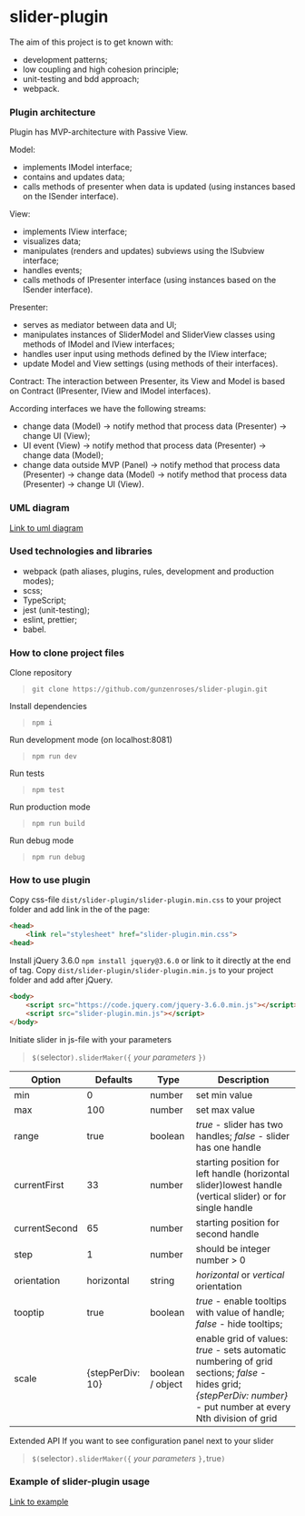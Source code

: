 # slider-plugin

The aim of this project is to get known with:
- development patterns;
- low coupling and high cohesion principle;
- unit-testing and bdd approach;
- webpack.

### Plugin architecture
Plugin has MVP-architecture with Passive View.

Model:
- implements IModel interface;
- contains and updates data;
- calls methods of presenter when data is updated (using instances based on the ISender interface).

View:
- implements IView interface;
- visualizes data;
- manipulates (renders and updates) subviews using the ISubview interface;
- handles events;
- calls methods of IPresenter interface (using instances based on the ISender interface).

Presenter:
- serves as mediator between data and UI;
- manipulates instances of SliderModel and SliderView classes using methods of IModel and IView interfaces;
- handles user input using methods defined by the IView interface;
- update Model and View settings (using methods of their interfaces).

Contract:
The interaction between Presenter, its View and Model is based on Contract (IPresenter, IView and IModel interfaces).

According interfaces we have the following streams:

- change data (Model) -> notify method that process data (Presenter) -> change UI (View);
- UI event (View) -> notify method that process data (Presenter) -> change data (Model);
- change data outside MVP (Panel) -> notify method that process data (Presenter) -> change data (Model) -> notify method that process data (Presenter) -> change UI (View).

### UML diagram
[Link to uml diagram](https://github.com/gunzenroses/slider-plugin/blob/master/src/UML%20diagram.png)

### Used technologies and libraries
- webpack (path aliases, plugins, rules, development and production modes);
- scss;
- TypeScript;
- jest (unit-testing);
- eslint, prettier;
- babel.

### How to clone project files
Clone repository
>`git clone https://github.com/gunzenroses/slider-plugin.git`

Install dependencies
>`npm i`

Run development mode (on localhost:8081)
>`npm run dev`

Run tests
>`npm test`

Run production mode
>`npm run build`

Run debug mode
>`npm run debug`

### How to use plugin
Copy css-file `dist/slider-plugin/slider-plugin.min.css` to your project folder and add link in the <head> of the page:
```html
<head>
    <link rel="stylesheet" href="slider-plugin.min.css">
<head>
```

Install jQuery 3.6.0 `npm install jquery@3.6.0` or link to it directly at the end of <body> tag.
Copy `dist/slider-plugin/slider-plugin.min.js` to your project folder and add after jQuery.

```html
<body>
    <script src="https://code.jquery.com/jquery-3.6.0.min.js"></script>
    <script src="slider-plugin.min.js"></script>
</body>
```

Initiate slider in js-file with your parameters
>`$(`selector`).sliderMaker({` *your parameters* `})`

|Option|Defaults|Type|Description|
|-----|----|----|----------|
|min|0|number|set min value|
|max|100|number|set max value|
|range|true|boolean|*true* - slider has two handles; *false* - slider has one handle|
|currentFirst|33|number|starting position for left handle (horizontal slider)lowest handle (vertical slider) or for single handle|
|currentSecond|65|number|starting position for second handle|
|step|1|number|should be integer number > 0|
|orientation|horizontal|string|*horizontal* or *vertical* orientation|
|tooptip|true|boolean|*true* - enable tooltips with value of handle; *false* - hide tooltips;|
|scale|{stepPerDiv: 10}|boolean / object|enable grid of values: *true* - sets automatic numbering of grid sections; *false* - hides grid; *{stepPerDiv: number}* - put number at every Nth division of grid|

Extended API
If you want to see configuration panel next to your slider
>`$(`selector`).sliderMaker({` *your parameters* `},`true`)`

### Example of slider-plugin usage
[Link to example](https://gunzenroses.github.io/slider-plugin/)
